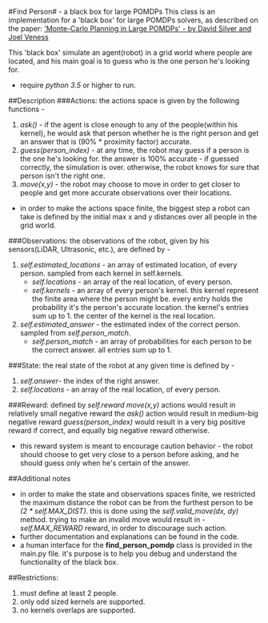 #Find Person# - a black box for large POMDPs
This class is an implementation for a 'black box'
  for large POMDPs solvers, as described on the paper:
  ['Monte-Carlo Planning in Large POMDPs' - by David Silver and Joel Veness](https://papers.nips.cc/paper/4031-monte-carlo-planning-in-large-pomdps.pdf)

  This 'black box' simulate an agent(robot) in a grid world where people are located,
  and his main goal is to guess who is the one person he's looking for.

  * require _python 3.5_ or higher to run.

##Description
###Actions:
  the actions space is given by the following functions -
  1. _ask()_ - if the agent is close enough to any of the people(within his kernel),
      he would ask that person whether he is the right person and get an answer that is
      (90% * proximity factor) accurate.
  2. _guess(person_index)_ - at any time, the robot may guess if a person is the one he's looking for.
      the answer is 100% accurate - if guessed correctly, the simulation is over.
      otherwise, the robot knows for sure that person isn't the right one.
  3. _move(x,y)_ - the robot may choose to move in order to get closer to people and get more
      accurate observations over their locations.
  * in order to make the actions space finite, the biggest step a robot can take is defined
      by the initial max x and y distances over all people in the grid world.

###Observations:
the observations of the robot, given by his sensors(LiDAR, Ultrasonic, etc.), are defined by -
1. _self.estimated_locations_ - an array of estimated location, of every person. sampled from each
    kernel in self.kernels.
    * _self.locations_ - an array of the real location, of every person.
    * _self.kernels_ - an array of every person's kernel. this kernel represent
        the finite area where the person might be. every entry holds the probability
        it's the person's accurate location. the kernel's entries sum up to 1.
        the center  of the kernel is the real location.
2. _self.estimated_answer_ - the estimated index of the correct person.
    sampled from _self.person_match_.
    * _self.person_match_ - an array of probabilities for each person to be
        the correct answer. all entries sum up to 1.

###State:
the real state of the robot at any given time is defined by -
1. _self.answer_- the index of the right answer.
2. _self.locations_ - an array of the real location, of every person.



###Reward:
defined by _self.reward_
_move(x,y)_ actions would result in relatively small negative reward
the _ask()_ action would result in medium-big negative reward
_guess(person_index)_ would result in a very big positive reward if correct,
and equally big negative reward otherwise.
* this reward system is meant to encourage caution behavior - the robot
    should choose to get very close to a person before asking, and he should
    guess only when he's certain of the answer.

##Additional notes
* in order to make the state and observations spaces finite, we restricted the
  maximum distance the robot can be from the furthest person to be _(2 * self.MAX_DIST)_.
  this is done using the _self.valid_move(dx, dy)_ method.
  trying to make an invalid move would result in _-self.MAX_REWARD_ reward, in order to discourage such action.
* further documentation and explanations can be found in the code.
* a human interface for the __find_person_pomdp__ class is provided in the main.py file.
  it's purpose is to help you debug and understand the functionality
  of the black box.

##Restrictions:
1. must define at least 2 people.
2. only odd sized kernels are supported.
3. no kernels overlaps are supported.
